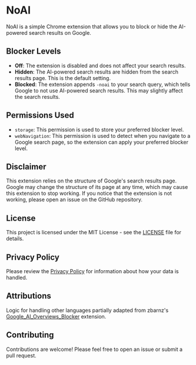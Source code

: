 # NoAI

NoAI is a simple Chrome extension that allows you to block or hide the AI-powered search results on Google.

## Blocker Levels

*   **Off**: The extension is disabled and does not affect your search results.
*   **Hidden**: The AI-powered search results are hidden from the search results page. This is the default setting.
*   **Blocked**: The extension appends `-noai` to your search query, which tells Google to not use AI-powered search results. This may slightly affect the search results.

## Permissions Used

*   `storage`: This permission is used to store your preferred blocker level.
*   `webNavigation`: This permission is used to detect when you navigate to a Google search page, so the extension can apply your preferred blocker level.

## Disclaimer

This extension relies on the structure of Google's search results page. Google may change the structure of its page at any time, which may cause this extension to stop working. If you notice that the extension is not working, please open an issue on the GitHub repository.

## License

This project is licensed under the MIT License - see the [LICENSE](LICENSE) file for details.

## Privacy Policy

Please review the [Privacy Policy](PRIVACY.md) for information about how your data is handled.


## Attributions

Logic for handling other languages partially adapted from zbarnz's [Google_AI_Overviews_Blocker](https://github.com/zbarnz/Google_AI_Overviews_Blocker) extension.

## Contributing

Contributions are welcome! Please feel free to open an issue or submit a pull request.

